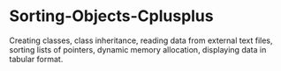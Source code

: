 # Sorting-Objects-Cplusplus
Creating classes, class inheritance, reading data from external text files, sorting lists of pointers, dynamic memory allocation, displaying data in tabular format.

